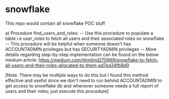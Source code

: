 # snowflake
This repo would contain all snowflake POC stuff

a) Procedure find_users_and_roles:
  -- Use this procedure to populate a table i.e user_roles to fetch all users and their associated roles on snowflake
  -- This procedure will be helpful when someone doesn't has ACCOUNTADMIN privileges but has SECURITYADMIN privileges
  -- More details regarding step-by-step implementation can be found on the below medium article:
     https://medium.com/@milind270989/snowflake-to-fetch-all-users-and-their-roles-allocated-to-them-ad7ea34fb8d9
 
 [Note: There may be multiple ways to do this but I found this method effective and useful since we don't need to run behind ACCOUNTADMIN to get access to snowflake db and whenever someone needs a full report of users and their roles; just execute this procedure]
